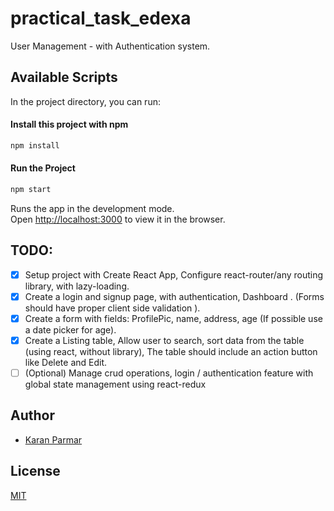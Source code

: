 # practical_task_edexa

User Management - with Authentication system.

## Available Scripts

In the project directory, you can run:

#### Install this project with npm

```bash
npm install
```

#### Run the Project

```bash
npm start
```

Runs the app in the development mode.\
Open [http://localhost:3000](http://localhost:3000) to view it in the browser.

## TODO:

- [x] Setup project with Create React App, Configure react-router/any routing library, with
      lazy-loading.
- [x] Create a login and signup page, with authentication, Dashboard . (Forms should have
      proper client side validation ).
- [x] Create a form with fields: ProfilePic, name, address, age (If possible use a date picker
      for age).
- [x] Create a Listing table, Allow user to search, sort data from the table (using react, without
      library), The table should include an action button like Delete and Edit.
- [ ] (Optional) Manage crud operations, login / authentication feature with global state
      management using react-redux

## Author

- [Karan Parmar](https://www.github.com/karanparmar1)

## License

[MIT](https://choosealicense.com/licenses/mit/)
